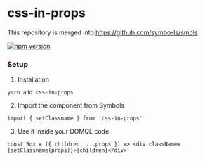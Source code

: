 # css-in-props

This repository is merged into https://github.com/symbo-ls/smbls

[![npm version](https://badge.fury.io/js/css-in-props.svg)](https://badge.fury.io/js/css-in-props)

### Setup

1. Installation
```
yarn add css-in-props
```

2. Import the component from Symbols
```
import { setClassname } from 'css-in-props'
```

3. Use it inside your DOMQL code
```
const Box = ({ children, ...props }) => <div className={setClassname(props)}>{children}</div>
```
